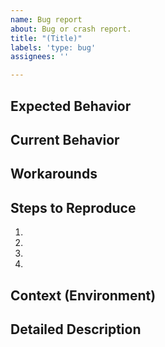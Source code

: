 ```yaml
---
name: Bug report
about: Bug or crash report.
title: "(Title)"
labels: 'type: bug'
assignees: ''

---
```


<!-- Fill in relevant sections, remove the rest. -->

## Expected Behavior
<!-- Tell us what should happen -->

## Current Behavior
<!-- Tell us what happens instead of the expected behavior -->

## Workarounds
<!-- Not obligatory, if you found a workaround can help unlock other users, -->

## Steps to Reproduce
<!-- Provide a link to a live example, or an unambiguous set of steps to -->
<!-- reproduce this bug. Include code to reproduce, if relevant -->

1.
2.
3.
4.

## Context (Environment)
<!-- How has this issue affected you? What are you trying to accomplish? -->
<!-- Providing context helps us come up with a solution that is most useful in the real world -->

## Detailed Description
<!-- Provide a detailed description of the change or addition you are proposing -->
